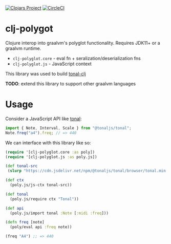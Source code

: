 [![Clojars Project](https://img.shields.io/clojars/v/wavejumper/clj-polyglot.svg)](https://clojars.org/wavejumper/clj-polyglot)
[![CircleCI](https://circleci.com/gh/wavejumper/clj-polyglot.svg?style=svg)](https://circleci.com/gh/wavejumper/clj-polyglot)

# clj-polygot

Clojure interop into graalvm's polyglot functionality. Requires JDK11+ or a graalvm runtime.

* `clj-polyglot.core` - eval fn + seralization/deserialization fns
* `clj-polyglot.js` - JavaScript context

This library was used to build [tonal-clj](https://github.com/wavejumper/tonal-clj)

**TODO**: extend this library to support other graalvm languages 

# Usage

Consider a JavaScript API like [tonal](https://github.com/tonaljs/tonal#example): 

```javascript
import { Note, Interval, Scale } from "@tonaljs/tonal";
Note.freq("a4").freq; // => 440
```

We can interface with this library like so:

```clojure
(require '[clj-polyglot.core :as poly])
(require '[clj-polyglot.js :as poly.js])

(def tonal-src 
 (slurp "https://cdn.jsdelivr.net/npm/@tonaljs/tonal/browser/tonal.min.js"))

(def ctx
  (poly.js/js-ctx tonal-src))

(def tonal
  (poly.js/require ctx "Tonal"))

(def api
  (poly.js/import tonal :Note [:midi :freq]))

(defn freq [note]
  (poly/eval api :freq note))

(freq "A4") ;; => 440
``` 
